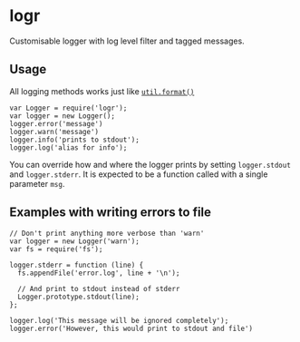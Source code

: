 # logr
Customisable logger with log level filter and tagged messages.

## Usage

All logging methods works just like [`util.format()`](https://nodejs.org/api/util.html#util_util_format_format)

    var Logger = require('logr');
    var logger = new Logger();
    logger.error('message')
    logger.warn('message')
    logger.info('prints to stdout');
    logger.log('alias for info');

You can override how and where the logger prints by setting `logger.stdout` and
`logger.stderr`. It is expected to be a function called with a single parameter
`msg`.

## Examples with writing errors to file

    // Don't print anything more verbose than 'warn'
    var logger = new Logger('warn');
    var fs = require('fs');

    logger.stderr = function (line) {
      fs.appendFile('error.log', line + '\n');

      // And print to stdout instead of stderr
      Logger.prototype.stdout(line);
    };

    logger.log('This message will be ignored completely');
    logger.error('However, this would print to stdout and file')
